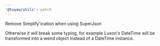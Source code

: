 ```yaml
---
'@tuyau/utils': patch
---
```


Remove Simplify'ication when using SuperJson

Otherwise it will break some typing, for example Luxon's DateTime will be transformed into a weird object instead of a DateTime instance.
